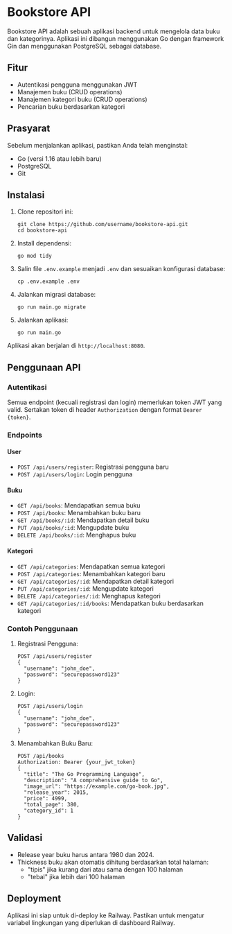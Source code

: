 # Bookstore API

Bookstore API adalah sebuah aplikasi backend untuk mengelola data buku dan kategorinya. Aplikasi ini dibangun menggunakan Go dengan framework Gin dan menggunakan PostgreSQL sebagai database.

## Fitur

- Autentikasi pengguna menggunakan JWT
- Manajemen buku (CRUD operations)
- Manajemen kategori buku (CRUD operations)
- Pencarian buku berdasarkan kategori

## Prasyarat

Sebelum menjalankan aplikasi, pastikan Anda telah menginstal:

- Go (versi 1.16 atau lebih baru)
- PostgreSQL
- Git

## Instalasi

1. Clone repositori ini:
   ```
   git clone https://github.com/username/bookstore-api.git
   cd bookstore-api
   ```

2. Install dependensi:
   ```
   go mod tidy
   ```

3. Salin file `.env.example` menjadi `.env` dan sesuaikan konfigurasi database:
   ```
   cp .env.example .env
   ```

4. Jalankan migrasi database:
   ```
   go run main.go migrate
   ```

5. Jalankan aplikasi:
   ```
   go run main.go
   ```

Aplikasi akan berjalan di `http://localhost:8080`.

## Penggunaan API

### Autentikasi

Semua endpoint (kecuali registrasi dan login) memerlukan token JWT yang valid. Sertakan token di header `Authorization` dengan format `Bearer {token}`.

### Endpoints

#### User

- `POST /api/users/register`: Registrasi pengguna baru
- `POST /api/users/login`: Login pengguna

#### Buku

- `GET /api/books`: Mendapatkan semua buku
- `POST /api/books`: Menambahkan buku baru
- `GET /api/books/:id`: Mendapatkan detail buku
- `PUT /api/books/:id`: Mengupdate buku
- `DELETE /api/books/:id`: Menghapus buku

#### Kategori

- `GET /api/categories`: Mendapatkan semua kategori
- `POST /api/categories`: Menambahkan kategori baru
- `GET /api/categories/:id`: Mendapatkan detail kategori
- `PUT /api/categories/:id`: Mengupdate kategori
- `DELETE /api/categories/:id`: Menghapus kategori
- `GET /api/categories/:id/books`: Mendapatkan buku berdasarkan kategori

### Contoh Penggunaan

1. Registrasi Pengguna:
   ```
   POST /api/users/register
   {
     "username": "john_doe",
     "password": "securepassword123"
   }
   ```

2. Login:
   ```
   POST /api/users/login
   {
     "username": "john_doe",
     "password": "securepassword123"
   }
   ```

3. Menambahkan Buku Baru:
   ```
   POST /api/books
   Authorization: Bearer {your_jwt_token}
   {
     "title": "The Go Programming Language",
     "description": "A comprehensive guide to Go",
     "image_url": "https://example.com/go-book.jpg",
     "release_year": 2015,
     "price": 4999,
     "total_page": 380,
     "category_id": 1
   }
   ```

## Validasi

- Release year buku harus antara 1980 dan 2024.
- Thickness buku akan otomatis dihitung berdasarkan total halaman:
  - "tipis" jika kurang dari atau sama dengan 100 halaman
  - "tebal" jika lebih dari 100 halaman

## Deployment

Aplikasi ini siap untuk di-deploy ke Railway. Pastikan untuk mengatur variabel lingkungan yang diperlukan di dashboard Railway.

